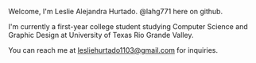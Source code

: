 Welcome, I'm Leslie Alejandra Hurtado. @lahg771 here on github.

I'm currently a first-year college student studying Computer Science and Graphic Design at University of Texas Rio Grande Valley.


You can reach me at lesliehurtado1103@gmail.com for inquiries.
